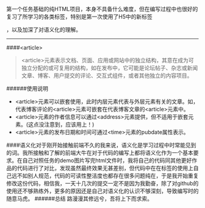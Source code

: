 第一个任务基础的纯HTML项目，本身不具备什么难度，但在编写过程中也很好的复习了所学习的各类标签，特别是第一次使用了H5中的新标签<article>，以及加深了对语义化的理解。
***
####\<article>

> \<article>元素表示文档、页面、应用或网站中的独立结构，其意在成为可独立分配的或可复用的结构，如在发布中，它可能是论坛帖子、杂志或新闻文章、博客、用户提交的评论、交互式组件，或者其他独立的内容项目。

######使用说明
* \<article>元素可以嵌套使用，此时内层元素代表与外层元素有关的文章。如，代表博客评论的\<article>元素可嵌套在代表博客文章的\<article>元素中。
* \<article>元素的作者信息可以通过\<address>元素提供，但不适用于嵌套元素。(这点没注意到，应该用上！)
* \<article>元素的发布日期和时间可通过\<time>元素的pubdate属性表示。

####语义化对于刚开始接触前端不久的我来说，语义化是学习过程中时常能见到的词。我所接触和了解的前端大牛在对于代码的编写上都将语义化作为一个基本要求。在自己对照任务的demo图片写完html文件时，我将自己的代码同其他更好作品的代码进行了对比，发现虽然最终效果无甚差别，但代码中在在标签的使用上自己远不如别人规范，代码的可读性整洁度也都存在很多问题纯在，于是我开始重复修改这份代码，相信我，一天十几次的提交一定不是因为我勤奋，除了对github的使用还不够熟练外，更多的原因还是自己对语义化的认识不够深刻，导致编写时的随意马虎。
######总结
路漫漫其修远兮，吾将上下而求索。
